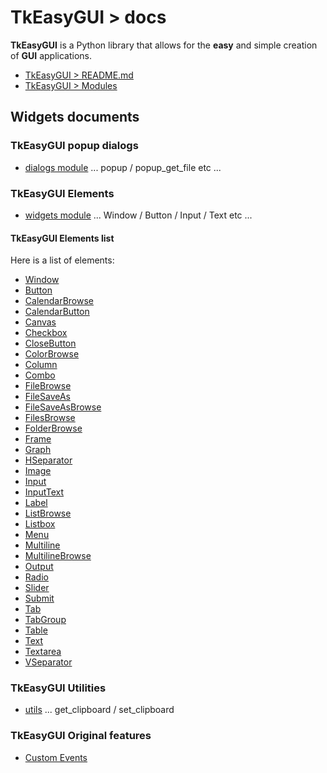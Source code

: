 # TkEasyGUI > docs

**TkEasyGUI** is a Python library that allows for the **easy** and simple creation of **GUI** applications.

- [TkEasyGUI > README.md](https://github.com/kujirahand/tkeasygui-python/blob/main/README.md)
- [TkEasyGUI > Modules](https://github.com/kujirahand/tkeasygui-python/blob/main/docs/TkEasyGUI/index.md)

## Widgets documents

### TkEasyGUI popup dialogs

- [dialogs module](https://github.com/kujirahand/tkeasygui-python/blob/main/docs/TkEasyGUI/dialogs-py.md) ... popup / popup_get_file etc ...

### TkEasyGUI Elements

- [widgets module](https://github.com/kujirahand/tkeasygui-python/blob/main/docs/TkEasyGUI/widgets-py.md) ... Window / Button / Input / Text etc ...

#### TkEasyGUI Elements list

Here is a list of elements:

- [Window](https://github.com/kujirahand/tkeasygui-python/blob/main/docs/TkEasyGUI/widgets-py.md#Window)
- [Button](https://github.com/kujirahand/tkeasygui-python/blob/main/docs/TkEasyGUI/widgets-py.md#button)
- [CalendarBrowse](https://github.com/kujirahand/tkeasygui-python/blob/main/docs/TkEasyGUI/widgets-py.md#calendarbrowse)
- [CalendarButton](https://github.com/kujirahand/tkeasygui-python/blob/main/docs/TkEasyGUI/widgets-py.md#calendarbutton)
- [Canvas](https://github.com/kujirahand/tkeasygui-python/blob/main/docs/TkEasyGUI/widgets-py.md#canvas)
- [Checkbox](https://github.com/kujirahand/tkeasygui-python/blob/main/docs/TkEasyGUI/widgets-py.md#checkbox)
- [CloseButton](https://github.com/kujirahand/tkeasygui-python/blob/main/docs/TkEasyGUI/widgets-py.md#closebutton)
- [ColorBrowse](https://github.com/kujirahand/tkeasygui-python/blob/main/docs/TkEasyGUI/widgets-py.md#colorbrowse)
- [Column](https://github.com/kujirahand/tkeasygui-python/blob/main/docs/TkEasyGUI/widgets-py.md#column)
- [Combo](https://github.com/kujirahand/tkeasygui-python/blob/main/docs/TkEasyGUI/widgets-py.md#combo)
- [FileBrowse](https://github.com/kujirahand/tkeasygui-python/blob/main/docs/TkEasyGUI/widgets-py.md#filebrowse)
- [FileSaveAs](https://github.com/kujirahand/tkeasygui-python/blob/main/docs/TkEasyGUI/widgets-py.md#filesaveas)
- [FileSaveAsBrowse](https://github.com/kujirahand/tkeasygui-python/blob/main/docs/TkEasyGUI/widgets-py.md#filesaveasbrowse)
- [FilesBrowse](https://github.com/kujirahand/tkeasygui-python/blob/main/docs/TkEasyGUI/widgets-py.md#filesbrowse)
- [FolderBrowse](https://github.com/kujirahand/tkeasygui-python/blob/main/docs/TkEasyGUI/widgets-py.md#folderbrowse)
- [Frame](https://github.com/kujirahand/tkeasygui-python/blob/main/docs/TkEasyGUI/widgets-py.md#frame)
- [Graph](https://github.com/kujirahand/tkeasygui-python/blob/main/docs/TkEasyGUI/widgets-py.md#graph)
- [HSeparator](https://github.com/kujirahand/tkeasygui-python/blob/main/docs/TkEasyGUI/widgets-py.md#hseparator)
- [Image](https://github.com/kujirahand/tkeasygui-python/blob/main/docs/TkEasyGUI/widgets-py.md#image)
- [Input](https://github.com/kujirahand/tkeasygui-python/blob/main/docs/TkEasyGUI/widgets-py.md#input)
- [InputText](https://github.com/kujirahand/tkeasygui-python/blob/main/docs/TkEasyGUI/widgets-py.md#inputtext)
- [Label](https://github.com/kujirahand/tkeasygui-python/blob/main/docs/TkEasyGUI/widgets-py.md#label)
- [ListBrowse](https://github.com/kujirahand/tkeasygui-python/blob/main/docs/TkEasyGUI/widgets-py.md#listbrowse)
- [Listbox](https://github.com/kujirahand/tkeasygui-python/blob/main/docs/TkEasyGUI/widgets-py.md#listbox)
- [Menu](https://github.com/kujirahand/tkeasygui-python/blob/main/docs/TkEasyGUI/widgets-py.md#menu)
- [Multiline](https://github.com/kujirahand/tkeasygui-python/blob/main/docs/TkEasyGUI/widgets-py.md#multiline)
- [MultilineBrowse](https://github.com/kujirahand/tkeasygui-python/blob/main/docs/TkEasyGUI/widgets-py.md#multilinebrowse)
- [Output](https://github.com/kujirahand/tkeasygui-python/blob/main/docs/TkEasyGUI/widgets-py.md#output)
- [Radio](https://github.com/kujirahand/tkeasygui-python/blob/main/docs/TkEasyGUI/widgets-py.md#radio)
- [Slider](https://github.com/kujirahand/tkeasygui-python/blob/main/docs/TkEasyGUI/widgets-py.md#slider)
- [Submit](https://github.com/kujirahand/tkeasygui-python/blob/main/docs/TkEasyGUI/widgets-py.md#submit)
- [Tab](https://github.com/kujirahand/tkeasygui-python/blob/main/docs/TkEasyGUI/widgets-py.md#tab)
- [TabGroup](https://github.com/kujirahand/tkeasygui-python/blob/main/docs/TkEasyGUI/widgets-py.md#tabgroup)
- [Table](https://github.com/kujirahand/tkeasygui-python/blob/main/docs/TkEasyGUI/widgets-py.md#table)
- [Text](https://github.com/kujirahand/tkeasygui-python/blob/main/docs/TkEasyGUI/widgets-py.md#text)
- [Textarea](https://github.com/kujirahand/tkeasygui-python/blob/main/docs/TkEasyGUI/widgets-py.md#textarea)
- [VSeparator](https://github.com/kujirahand/tkeasygui-python/blob/main/docs/TkEasyGUI/widgets-py.md#vseparator)

### TkEasyGUI Utilities

- [utils](https://github.com/kujirahand/tkeasygui-python/blob/main/docs/TkEasyGUI/utils-py.md) ... get_clipboard / set_clipboard

### TkEasyGUI Original features

- [Custom Events](https://github.com/kujirahand/tkeasygui-python/blob/main/docs/custom_events.md)
